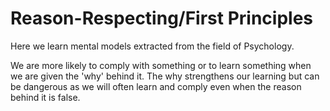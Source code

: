# Reason-Respecting/First Principles

Here we learn mental models extracted from the field of Psychology. 

We are more likely to comply with something or to learn something when we are given the 'why' behind it. The why strengthens our learning but can be dangerous as we will often learn and comply even when the reason behind it is false. 